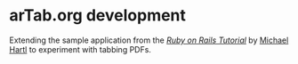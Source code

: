 # arTab.org development

Extending the sample application from
the [*Ruby on Rails Tutorial*](http://railstutorial.org/)
by [Michael Hartl](http://michaelhartl.com/) to experiment
with tabbing PDFs.

